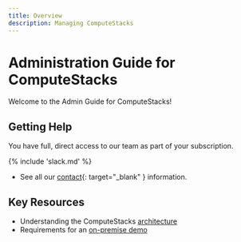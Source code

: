 ```yaml
---
title: Overview
description: Managing ComputeStacks
---
```

# Administration Guide for ComputeStacks

Welcome to the Admin Guide for ComputeStacks! 

## Getting Help
You have full, direct access to our team as part of your subscription.

{% include 'slack.md' %}
* See all our [contact](https://www.computestacks.com/contact){: target="_blank" } information.

## Key Resources

* Understanding the ComputeStacks [architecture](getting_started/architecture_overview.md)
* Requirements for an [on-premise demo](getting_started/onprem-demo.md)
